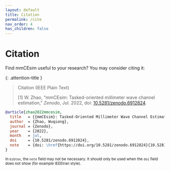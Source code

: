 ```yaml
---
layout: default
title: Citation
permalink: /cite
nav_order: 4
has_children: false
---
```


# Citation

Find mmCEsim useful to your research?
You may consider citing it:

{: .attention-title }
> Citation (IEEE Plain Text)
>
> [1] W. Zhao, “mmCEsim: Tasked-oriented millimeter wave channel estimation,” *Zenodo*, Jul. 2022, doi: [10.5281/zenodo.6912824](https://doi.org/10.5281/zenodo.6912824).

<!-- {% raw %} -->
```bib
@article{zhao2022mmcesim,
  title   = {{mmCEsim}: Tasked-Oriented Millimeter Wave Channel Estimation Simulation},
  author  = {Zhao, Wuqiong},
  journal = {Zenodo},
  year    = {2022},
  month   = jul,
  doi     = {10.5281/zenodo.6912824},
  note    = {doi: \href{https://doi.org/10.5281/zenodo.6912824}{10.5281/zenodo.6912824}}
}
```
<!-- {% endraw %} -->

<sup>In `bibtex`, the `note` field may not be necessary. It should only be used when the `doi` field does not show (for example IEEEtran style).</sup>
